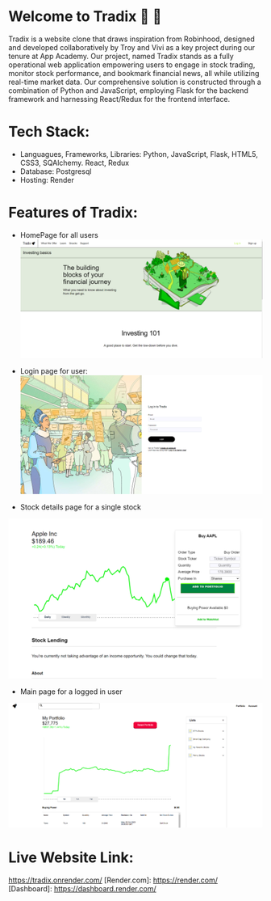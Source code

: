 # Welcome to Tradix 🚀 🌚

Tradix is a website clone that draws inspiration from Robinhood, designed and developed collaboratively by Troy and Vivi as a key project during our tenure at App Academy. Our project, named Tradix stands as a fully operational web application empowering users to engage in stock trading, monitor stock performance, and bookmark financial news, all while utilizing real-time market data. Our comprehensive solution is constructed through a combination of Python and JavaScript, employing Flask for the backend framework and harnessing React/Redux for the frontend interface.

# Tech Stack:
- Languagues, Frameworks, Libraries: Python, JavaScript, Flask, HTML5, CSS3, SQAlchemy. React, Redux
- Database: Postgresql
- Hosting: Render

# Features of Tradix:
- HomePage for all users
![homepage](/react-app/src/assets/tradixfront.PNG)

- Login page for user:
![loginpage](/react-app/src/assets/tradixlogin.PNG)

- Stock details page for a single stock

![detailstock](/react-app/src/assets/tradixstocksdetail.PNG)

- Main page for a logged in user

![mainpage](/react-app/src/assets/tradixusermain.PNG)


# Live Website Link:
https://tradix.onrender.com/
[Render.com]: https://render.com/
[Dashboard]: https://dashboard.render.com/
